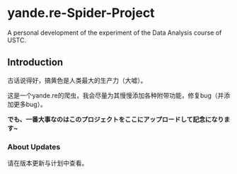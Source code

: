 # yande.re-Spider-Project
A personal development of the experiment of the Data Analysis course of USTC.

## Introduction

古话说得好，搞黄色是人类最大的生产力（大嘘）。

这是一个yande.re的爬虫，我会尽量为其慢慢添加各种附带功能，修复bug（并添加更多bug）。

**でも、一番大事なのはこのプロジェクトをここにアップロードして記念になります~**

### About Updates

请在版本更新与计划中查看。
